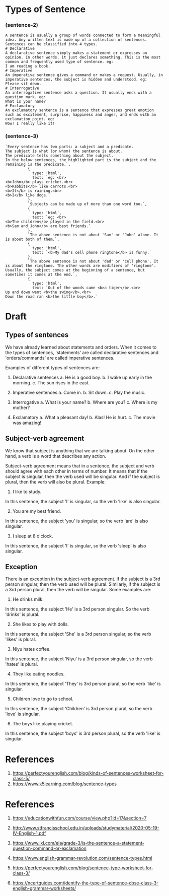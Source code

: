 # Types of Sentence

### (sentence-2)

```
A sentence is usually a group of words connected to form a meaningful idea. Any written text is made up of a collection of sentences. Sentences can be classified into 4 types.
# Declarative
A declarative sentence simply makes a statement or expresses an opinion. In other words, it just declares something. This is the most common and frequently used type of sentence. eg:
I am reading a book.
# Imperative
An imperative sentence gives a command or makes a request. Usually, in imperative sentences, the subject is hidden and understood. eg:
Please sit down.
# Interrogative
An interrogative sentence asks a question. It usually ends with a question mark. eg:
What is your name?
# Exclamatory
An exclamatory sentence is a sentence that expresses great emotion such as excitement, surprise, happiness and anger, and ends with an exclamation point. eg:
Wow! I really like it!
```

### (sentence-3)

```
`Every sentence has two parts: a subject and a predicate.
The subject is what (or whom) the sentence is about.
The predicate tells something about the subject.
In the below sentences, the highlighted part is the subject and the remaining is the predicate.`,
          {
            type: 'html',
            text: `eg: <br>
<b>John</b> plays cricket.<br>
<b>Rabbits</b> like carrots.<br>
<b>It</b> is raining.<br>
<b>I</b> like dogs.`
          },
          `Subjects can be made up of more than one word too.`,
          {
            type: 'html',
            text: `eg: <br>
<b>The children</b> played in the field.<br>
<b>Sam and John</b> are best friends.`
          },
          `The above sentence is not about 'Sam' or 'John' alone. It is about both of them.`,
          {
            type: 'html',
            text: `<b>My dad's cell phone ringtone</b> is funny.`
          },
          `The above sentence is not about 'dad' or 'cell phone'. It is about the ringtone. The other words are modifiers of 'ringtone'.
Usually, the subject comes at the beginning of a sentence, but sometimes it comes at the end.`,
          {
            type: 'html',
            text: `Out of the woods came <b>a tiger</b>.<br>
Up and down went <b>the swing</b>.<br>
Down the road ran <b>the little boy</b>.`
```

# Draft

## Types of sentences

We have already learned about statements and orders. When it comes to the types
of sentences, 'statements' are called declarative sentences and
'orders/commands' are called imperative sentences.

Examples of different types of sentences are:

1. Declarative sentences a. He is a good boy. b. I wake up early in the morning.
   c. The sun rises in the east.

2. Imperative sentences a. Come in. b. Sit down. c. Play the music.

3. Interrogative a. What is your name? b. Where are you? c. Where is my mother?

4. Exclamatory a. What a pleasant day! b. Alas! He is hurt. c. The movie was
   amazing!

## Subject-verb agreement

We know that subject is anything that we are talking about. On the other hand, a
verb is a word that describes any action.

Subject-verb agreement means that in a sentence, the subject and verb should
agree with each other in terms of number. It means that if the subject is
singular, then the verb used will be singular. And if the subject is plural,
then the verb will also be plural. Example:

1. I like to study.

In this sentence, the subject 'I' is singular, so the verb 'like' is also
singular.

2. You are my best friend.

In this sentence, the subject 'you' is singular, so the verb 'are' is also
singular.

3. I sleep at 8 o'clock.

In this sentence, the subject 'I' is singular, so the verb 'sleep' is also
singular.

## Exception

There is an exception in the subject-verb agreement. If the subject is a 3rd
person singular, then the verb used will be plural. Similarly, if the subject is
a 3rd person plural, then the verb will be singular. Some examples are:

1. He drinks milk.

In this sentence, the subject 'He' is a 3rd person singular. So the verb
'drinks' is plural.

2. She likes to play with dolls.

In this sentence, the subject 'She' is a 3rd person singular, so the verb
'likes' is plural.

3. Niyu hates coffee.

In this sentence, the subject 'Niyu' is a 3rd person singular, so the verb
'hates' is plural.

4. They like eating noodles.

In this sentence, the subject 'They' is 3rd person plural, so the verb 'like' is
singular.

5. Children love to go to school.

In this sentence, the subject 'Children' is 3rd person plural, so the verb
'love' is singular.

6. The boys like playing cricket.

In this sentence, the subject 'boys' is 3rd person plural, so the verb 'like' is
singular.

# References

1. https://perfectyourenglish.com/blog/kinds-of-sentences-worksheet-for-class-5/
2. https://www.k5learning.com/blog/sentence-types

# References

1. https://educationwithfun.com/course/view.php?id=17&section=7
2. http://www.stfrancisschool.edu.in/uploads/studymaterial/2020-05-19-IV-English-1.pdf

3. https://www.ixl.com/ela/grade-3/is-the-sentence-a-statement-question-command-or-exclamation
4. https://www.english-grammar-revolution.com/sentence-types.html
5. https://perfectyourenglish.com/blog/sentence-type-worksheet-for-class-3/
6. https://ncertguides.com/identify-the-type-of-sentence-cbse-class-3-english-grammar-worksheets/
